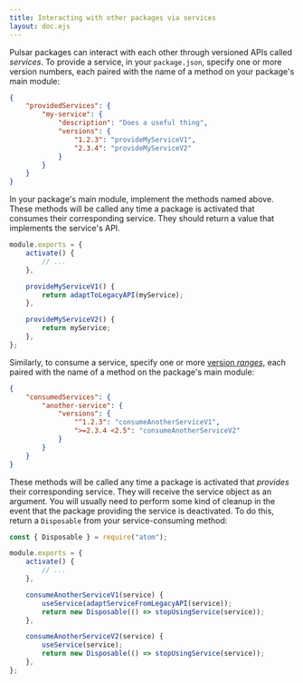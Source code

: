 ```yaml
---
title: Interacting with other packages via services
layout: doc.ejs
---
```


Pulsar packages can interact with each other through versioned APIs called
_services_. To provide a service, in your `package.json`, specify one or more
version numbers, each paired with the name of a method on your package's main
module:

```json
{
	"providedServices": {
		"my-service": {
			"description": "Does a useful thing",
			"versions": {
				"1.2.3": "provideMyServiceV1",
				"2.3.4": "provideMyServiceV2"
			}
		}
	}
}
```

In your package's main module, implement the methods named above. These methods
will be called any time a package is activated that consumes their corresponding
service. They should return a value that implements the service's API.

```js
module.exports = {
	activate() {
		// ...
	},

	provideMyServiceV1() {
		return adaptToLegacyAPI(myService);
	},

	provideMyServiceV2() {
		return myService;
	},
};
```

Similarly, to consume a service, specify one or more [version _ranges_](https://docs.npmjs.com/cli/v6/using-npm/semver#ranges),
each paired with the name of a method on the package's main module:

```json
{
	"consumedServices": {
		"another-service": {
			"versions": {
				"^1.2.3": "consumeAnotherServiceV1",
				">=2.3.4 <2.5": "consumeAnotherServiceV2"
			}
		}
	}
}
```

These methods will be called any time a package is activated that _provides_
their corresponding service. They will receive the service object as an
argument. You will usually need to perform some kind of cleanup in the event
that the package providing the service is deactivated. To do this, return a
`Disposable` from your service-consuming method:

```js
const { Disposable } = require("atom");

module.exports = {
	activate() {
		// ...
	},

	consumeAnotherServiceV1(service) {
		useService(adaptServiceFromLegacyAPI(service));
		return new Disposable(() => stopUsingService(service));
	},

	consumeAnotherServiceV2(service) {
		useService(service);
		return new Disposable(() => stopUsingService(service));
	},
};
```
